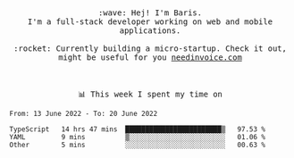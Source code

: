 <p align="center">
  <br><br>
  <samp>
    :wave: Hej! I'm Baris.
    <br>I'm a full-stack developer working on web and mobile applications.
       <br><br>:rocket: Currently building a micro-startup. Check it out, might be useful for you <a href="https://needinvoice.com/" target="_blank">needinvoice.com</a>

  </samp>
 <br><br><br>
</p>
<p align=center><samp>📊  This week I spent my time on</samp></p>


<!--START_SECTION:waka-->

```text
From: 13 June 2022 - To: 20 June 2022

TypeScript   14 hrs 47 mins  ████████████████████████▒   97.53 %
YAML         9 mins          ▒░░░░░░░░░░░░░░░░░░░░░░░░   01.06 %
Other        5 mins          ░░░░░░░░░░░░░░░░░░░░░░░░░   00.63 %
```

<!--END_SECTION:waka-->


